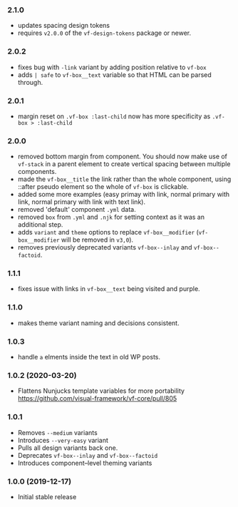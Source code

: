 ### 2.1.0

- updates spacing design tokens
- requires `v2.0.0` of the `vf-design-tokens` package or newer.

### 2.0.2

- fixes bug with `-link` variant by adding position relative to `vf-box`
- adds `| safe` to `vf-box__text` variable so that HTML can be parsed through.

### 2.0.1

- margin reset on `.vf-box :last-child` now has more specificity as `.vf-box > :last-child`


### 2.0.0

- removed bottom margin from component. You should now make use of `vf-stack` in a parent element to create vertical spacing between multiple components.
- made the `vf-box__title` the link rather than the whole component, using ::after pseudo element so the whole of `vf-box` is clickable.
- added some more examples (easy primay with link, normal primary with link, normal primary with link with text link).
- removed 'default' component `.yml` data.
- removed `box` from `.yml` and `.njk` for setting context as it was an additional step.
- adds `variant` and `theme` options to replace `vf-box__modifier` (`vf-box__modifier` will be removed in `v3,0`).
- removes previously deprecated variants `vf-box--inlay` and `vf-box--factoid`.

### 1.1.1

- fixes issue with links in `vf-box__text` being visited and purple.

### 1.1.0

- makes theme variant naming and decisions consistent.

### 1.0.3

- handle `a` elments inside the text in old WP posts.

### 1.0.2 (2020-03-20)

- Flattens Nunjucks template variables for more portability https://github.com/visual-framework/vf-core/pull/805

### 1.0.1

- Removes `--medium` variants
- Introduces `--very-easy` variant
- Pulls all design variants back one.
- Deprecates `vf-box--inlay` and `vf-box--factoid`
- Introduces component–level theming variants

### 1.0.0 (2019-12-17)

- Initial stable release
